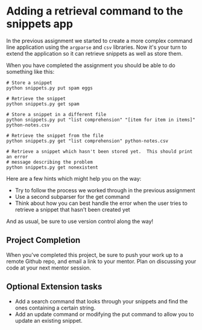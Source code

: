 [//]: <> (author: Joe Turner)
[//]: <> (type: code from scratch)
[//]: <> (time: 90)

# Adding a retrieval command to the snippets app

In the previous assignment we started to create a more complex command line application using the `argparse` and `csv` libraries. Now it's your turn to extend the application so it can retrieve snippets as well as store them.

When you have completed the assignment you should be able to do something like this:

```console
# Store a snippet
python snippets.py put spam eggs

# Retrieve the snippet
python snippets.py get spam

# Store a snippet in a different file
python snippets.py put "list comprehension" "[item for item in items]" python-notes.csv

# Retrieve the snippet from the file
python snippets.py get "list comprehension" python-notes.csv

# Retrieve a snippet which hasn't been stored yet.  This should print an error
# message describing the problem
python snippets.py get nonexistent  
```

Here are a few hints which might help you on the way:

* Try to follow the process we worked through in the previous assignment
* Use a second subparser for the get command
* Think about how you can best handle the error when the user tries to retrieve a snippet that hasn't been created yet

And as usual, be sure to use version control along the way!

## Project Completion

When you've completed this project, be sure to push your work up to a remote Github repo, and email a link to your mentor. Plan on discussing your code at your next mentor session.

## Optional Extension tasks

* Add a search command that looks through your snippets and find the ones  containing a certain string.
* Add an update command or modifying the put command to allow you to update an existing snippet.

